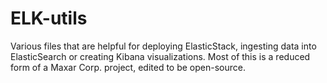 # ELK-utils
Various files that are helpful for deploying ElasticStack, ingesting data into ElasticSearch or creating Kibana visualizations. Most of this is a reduced form of a Maxar Corp. project, edited to be open-source.
